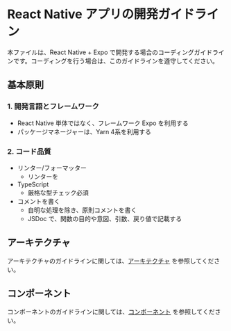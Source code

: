 # React Native アプリの開発ガイドライン

本ファイルは、React Native + Expo で開発する場合のコーディングガイドラインです。コーディングを行う場合は、このガイドラインを遵守してください。

## 基本原則

### 1. 開発言語とフレームワーク

- React Native 単体ではなく、フレームワーク Expo を利用する
- パッケージマネージャーは、Yarn 4系を利用する

### 2. コード品質

- リンター/フォーマッター
    - リンターを 
- TypeScript
  - 厳格な型チェック必須
- コメントを書く
    - 自明な処理を除き、原則コメントを書く
    - JSDoc で、関数の目的や意図、引数、戻り値で記載する


## アーキテクチャ

アーキテクチャのガイドラインに関しては、[アーキテクチャ](./architecture.md) を参照してください。

## コンポーネント

コンポーネントのガイドラインに関しては、[コンポーネント](./components.md) を参照してください。

